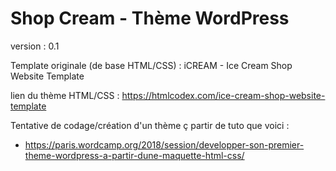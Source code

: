 # Shop Cream - Thème WordPress

version : 0.1

Template originale (de base HTML/CSS) : iCREAM - Ice Cream Shop Website Template

lien du thème HTML/CSS : https://htmlcodex.com/ice-cream-shop-website-template

Tentative de codage/création d'un thème ç partir de tuto que voici :
- https://paris.wordcamp.org/2018/session/developper-son-premier-theme-wordpress-a-partir-dune-maquette-html-css/
